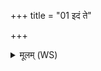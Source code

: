 +++
title = "01 इदं ते"

+++
<details><summary>मूलम् (WS)</summary>

इदं ते शिरो भिनद्मि यातुधान स्वाहेदं ते  
मस्तिष्कं नि तृणद्मि भूम्याम्॥ १ ॥  
इदं ते हनू भिनद्मि यातुधान स्वाहेदं ते  
जिह्वा नि तृणद्मि भूम्याम्॥ २ ॥  
इदं ते ग्रीवा भिनद्मि यातुधान स्वाहेदं ते  
स्कन्धा नि तृणद्मि भूम्याम्॥ ३ ॥  
इदं ते अंसौ भिनद्मि यातुधान स्वाहेदं ते  
बाहू नि तृणद्मि भूम्याम् ॥ ४ ॥
</details>